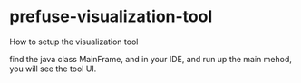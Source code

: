 # prefuse-visualization-tool
How to setup the visualization tool

find the java class MainFrame, and in your IDE, and run up the main mehod, you will see the tool UI.
